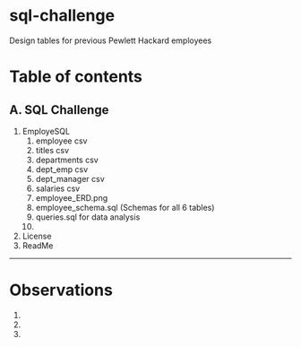 # sql-challenge
Design tables for previous Pewlett Hackard employees

# Table of contents

## A. SQL Challenge

1. EmployeSQL
    1. employee csv
    2. titles csv
    3. departments csv
    4. dept_emp csv
    5. dept_manager csv
    6. salaries csv
    7. employee_ERD.png
    8. employee_schema.sql (Schemas for all 6 tables)
    9. queries.sql for data analysis
    10. 
2. License
3. ReadMe

-----------

# Observations

1. 
2. 
3. 

